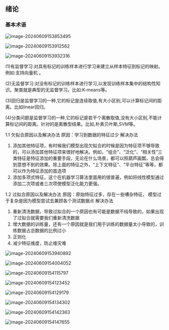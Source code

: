 ## 绪论

### 基本术语



![image-20240609153853495](%E5%A4%8D%E4%B9%A0.assets/image-20240609153853495.png)

![image-20240609153912562](%E5%A4%8D%E4%B9%A0.assets/image-20240609153912562.png)

![image-20240609153932316](%E5%A4%8D%E4%B9%A0.assets/image-20240609153932316.png)

(1)有监督学习:对具有标记的训练样本进行学习来建立从样本特征到标记的映射。例如:支持向量机 。

(2)无监督学习:对没有标记的训练样本进行学习,以发现训练样本集中的结构性知识。聚类就是典型的无监督学习。比如:K-means等。

(3)回归是监督学习的一种,它的标记是连续取值,有大小区别,可以计算标记间的距离。比如linear回归。

(4)分类问题是监督学习的一种,它的标记是若干个离散取值,没有大小区别,不能计算标记间的距离。针对的是离散型结果。比如,朴素贝叶斯,SVM等。



1.1 欠拟合原因以及解决办法
原因：学习到数据的特征过少
解决办法

1. 添加其他特征项，有时候我们模型出现欠拟合的时候是因为特征项不够导致的，可以添加其他特征项来很好地解决。例如，“组合”、“泛化”、“相关性”三类特征是特征添加的重要手段，无论在什么场景，都可以照葫芦画瓢，总会得到意想不到的效果。除上面的特征之外，“上下文特征”、“平台特征”等等，都可以作为特征添加的首选项
2. 添加多项式特征，这个在机器学习算法里面用的很普遍，例如将线性模型通过添加二次项或者三次项使模型泛化能力更强。

1.2 过拟合原因以及解决办法
原因：原始特征过多，存在一些嘈杂特征， 模型过于复杂是因为模型尝试去兼顾各个测试数据点
解决办法

1. 重新清洗数据，导致过拟合的一个原因也有可能是数据不纯导致的，如果出现了过拟合就需要我们重新清洗数据
2. 增大数据的训练量，还有一个原因就是我们用于训练的数据量太小导致的，训练数据占总数据的比例过小
3. 正则化
4. 减少特征维度，防止维灾难





![image-20240609153940892](%E5%A4%8D%E4%B9%A0.assets/image-20240609153940892.png)

![image-20240609154004052](%E5%A4%8D%E4%B9%A0.assets/image-20240609154004052.png)

![image-20240609154115797](%E5%A4%8D%E4%B9%A0.assets/image-20240609154115797.png)

![image-20240609154123452](%E5%A4%8D%E4%B9%A0.assets/image-20240609154123452.png)

![image-20240609154129179](%E5%A4%8D%E4%B9%A0.assets/image-20240609154129179.png)

![image-20240609154134302](%E5%A4%8D%E4%B9%A0.assets/image-20240609154134302.png)

![image-20240609154142363](%E5%A4%8D%E4%B9%A0.assets/image-20240609154142363.png)

![image-20240609154147655](%E5%A4%8D%E4%B9%A0.assets/image-20240609154147655.png)